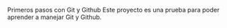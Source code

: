
Primeros pasos con Git y Github
Este proyecto es una prueba para poder aprender a manejar Git y Github.


